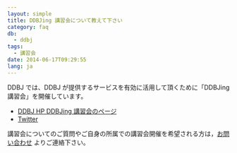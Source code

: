 ```yaml
---
layout: simple
title: DDBJing 講習会について教えて下さい
category: faq
db:
  - ddbj
tags: 
  - 講習会
date: 2014-06-17T09:29:55
lang: ja
--- 
```


DDBJ では、DDBJ が提供するサービスを有効に活用して頂くために「DDBJing 講習会」を開催しています。  
 
- [DDBJ HP DDBJing 講習会のページ](/activities/index.html?tag=training)
- [Twitter](https://twitter.com/DDBJ_topics)

講習会についてのご質問やご自身の所属での講習会開催を希望される方は，[お問い合わせ](https://forms.gle/zV4cYCnRCefd4FSz9) よりご連絡下さい。
